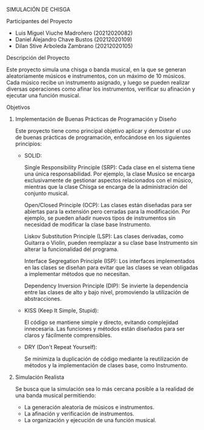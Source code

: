 SIMULACIÓN DE CHISGA 

Participantes del Proyecto

   - Luis Miguel Viuche Madroñero (20212020082)
   - Daniel Alejandro Chave Bustos (20212020109)
   - Dilan Stive Arboleda Zambrano (20212020105)

Descripción del Proyecto

Este proyecto simula una chisga o banda musical, en la que se generan aleatoriamente músicos e instrumentos, con un máximo de 10 músicos. Cada músico recibe un instrumento asignado, y luego se pueden realizar diversas operaciones como afinar los instrumentos, verificar su afinación y ejecutar una función musical.

Objetivos

1. Implementación de Buenas Prácticas de Programación y Diseño
   
   Este proyecto tiene como principal objetivo aplicar y demostrar el uso de buenas prácticas de programación, enfocándose en los siguientes principios:
   
   - SOLID:
      
      Single Responsibility Principle (SRP): Cada clase en el sistema tiene una única responsabilidad. Por ejemplo, la clase Musico se encarga exclusivamente de gestionar aspectos relacionados con el músico, mientras que la clase Chisga se encarga de la administración del conjunto musical.
      
      Open/Closed Principle (OCP): Las clases están diseñadas para ser abiertas para la extensión pero cerradas para la modificación. Por ejemplo, se pueden añadir nuevos tipos de instrumentos sin necesidad de modificar la clase base Instrumento.
      
      Liskov Substitution Principle (LSP): Las clases derivadas, como Guitarra o Violin, pueden reemplazar a su clase base Instrumento sin alterar la funcionalidad del programa.
      
      Interface Segregation Principle (ISP): Los interfaces implementados en las clases se diseñan para evitar que las clases se vean obligadas a implementar métodos que no necesitan.
      
      Dependency Inversion Principle (DIP): Se invierte la dependencia entre las clases de alto y bajo nivel, promoviendo la utilización de abstracciones.
      
   - KISS (Keep It Simple, Stupid):
      
      El código se mantiene simple y directo, evitando complejidad innecesaria. Las funciones y métodos están diseñados para ser claros y fácilmente comprensibles.

   - DRY (Don't Repeat Yourself):
      
      Se minimiza la duplicación de código mediante la reutilización de métodos y la implementación de clases base, como Instrumento.

2. Simulación Realista

   Se busca que la simulación sea lo más cercana posible a la realidad de una banda musical permitiendo:
   
   - La generación aleatoria de músicos e instrumentos.
   - La afinación y verificación de instrumentos.
   - La organización y ejecución de una función musical.


